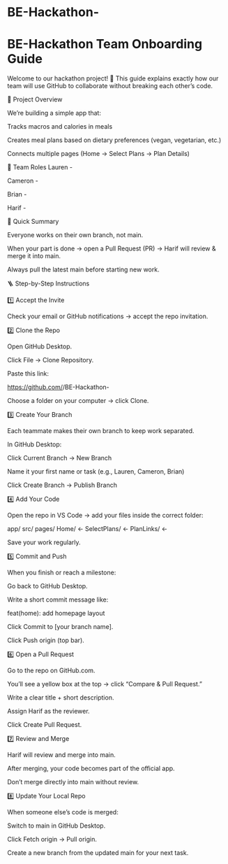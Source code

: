 # BE-Hackathon-
# BE-Hackathon Team Onboarding Guide

Welcome to our hackathon project! 🎉
This guide explains exactly how our team will use GitHub to collaborate without breaking each other’s code.

🚀 Project Overview

We’re building a simple app that:

Tracks macros and calories in meals

Creates meal plans based on dietary preferences (vegan, vegetarian, etc.)

Connects multiple pages (Home → Select Plans → Plan Details)

👥 Team Roles
Lauren -

Cameron	- 

Brian	- 

Harif - 

🧠 Quick Summary

Everyone works on their own branch, not main.

When your part is done → open a Pull Request (PR) → Harif will review & merge it into main.

Always pull the latest main before starting new work.

🪜 Step-by-Step Instructions

1️⃣ Accept the Invite

Check your email or GitHub notifications → accept the repo invitation.

2️⃣ Clone the Repo

Open GitHub Desktop.

Click File → Clone Repository.

Paste this link:

https://github.com/<your-username>/BE-Hackathon-


Choose a folder on your computer → click Clone.

3️⃣ Create Your Branch

Each teammate makes their own branch to keep work separated.

In GitHub Desktop:

Click Current Branch → New Branch

Name it your first name or task (e.g., Lauren, Cameron, Brian)

Click Create Branch → Publish Branch

4️⃣ Add Your Code

Open the repo in VS Code → add your files inside the correct folder:

app/
  src/
    pages/
      Home/         ←
      SelectPlans/  ← 
      PlanLinks/    ← 


Save your work regularly.

5️⃣ Commit and Push

When you finish or reach a milestone:

Go back to GitHub Desktop.

Write a short commit message like:

feat(home): add homepage layout


Click Commit to [your branch name].

Click Push origin (top bar).

6️⃣ Open a Pull Request

Go to the repo on GitHub.com.

You’ll see a yellow box at the top → click “Compare & Pull Request.”

Write a clear title + short description.

Assign Harif as the reviewer.

Click Create Pull Request.

7️⃣ Review and Merge

Harif will review and merge into main.

After merging, your code becomes part of the official app.

Don’t merge directly into main without review.

8️⃣ Update Your Local Repo

When someone else’s code is merged:

Switch to main in GitHub Desktop.

Click Fetch origin → Pull origin.

Create a new branch from the updated main for your next task.

